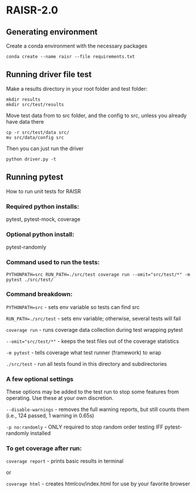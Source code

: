 # RAISR-2.0

## Generating environment

Create a conda environment with the necessary packages

    conda create --name raisr --file requirements.txt

## Running driver file test

Make a results directory in your root folder and test folder:

    mkdir results
    mkdir src/test/results

Move test data from to src folder, and the config to src, unless you already have data there

    cp -r src/test/data src/
    mv src/data/config src

Then you can just run the driver

    python driver.py -t

## Running pytest
How to run unit tests for RAISR

### Required python installs:
pytest,
pytest-mock, 
coverage

### Optional python install:
pytest-randomly

### Command used to run the tests:
```
PYTHONPATH=src RUN_PATH=./src/test coverage run --omit="src/test/*" -m pytest ./src/test/
```

### Command breakdown:

`PYTHONPATH=src` - sets env variable so tests can find src

`RUN_PATH=./src/test` - sets env variable; otherwise, several tests will fail

`coverage run` - runs coverage data collection during test wrapping pytest

`--omit="src/test/*"` - keeps the test files out of the coverage statistics

`-m pytest` - tells coverage what test runner (framework) to wrap

`./src/test` - run all tests found in this directory and subdirectories

### A few optional settings
These options may be added to the test run to stop some features from operating. Use these at your own discretion.

`--disable-warnings` - removes the full warning reports, but still counts them (i.e., 124 passed, 1 warning in 0.65s)

`-p no:randomly` - ONLY required to stop random order testing IFF pytest-randomly installed

### To get coverage after run:

`coverage report` - prints basic results in terminal

or

`coverage html` - creates htmlcov/index.html for use by your favorite browser
